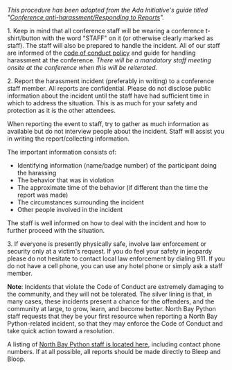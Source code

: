 *This procedure has been adopted from the Ada Initiative's guide titled "[Conference anti-harassment/Responding to Reports](http://geekfeminism.wikia.com/wiki/Conference_anti-harassment/Responding_to_reports "Ada Initive Anti-harassment Guide on Responding to Reports")".*

1\. Keep in mind that all conference staff will be wearing a conference t-shirt/button with the word "STAFF" on it (or otherwise clearly marked as staff). The staff will also be prepared to handle the incident. All of our staff are informed of the [code of conduct policy](/code-of-conduct "North Bay Python Code of Conduct") and guide for handling harassment at the conference. *There will be a mandatory staff meeting onsite at the conference when this will be reiterated.*

2\. Report the harassment incident (preferably in writing) to a conference staff member. All reports are confidential. Please do not disclose public information about the incident until the staff have had sufficient time in which to address the situation. This is as much for your safety and protection as it is the other attendees.

When reporting the event to staff, try to gather as much information as available but do not interview people about the incident. Staff will assist you in writing the report/collecting information.

The important information consists of:

- Identifying information (name/badge number) of the participant doing the harassing
- The behavior that was in violation
- The approximate time of the behavior (if different than the time the report was made)
- The circumstances surrounding the incident
- Other people involved in the incident

The staff is well informed on how to deal with the incident and how to further proceed with the situation.

3\. If everyone is presently physically safe, involve law enforcement or security only at a victim's request. If you do feel your safety in jeopardy please do not hesitate to contact local law enforcement by dialing 911. If you do not have a cell phone, you can use any hotel phone or simply ask a staff member.

**Note**: Incidents that violate the Code of Conduct are extremely damaging to the community, and they will not be tolerated. The silver lining is that, in many cases, these incidents present a chance for the offenders, and the community at large, to grow, learn, and become better. North Bay Python staff requests that they be your first resource when reporting a North Bay Python-related incident, so that they may enforce the Code of Conduct and take quick action toward a resolution.

A listing of [North Bay Python staff is located here](/about/team "About the North Bay Python team"), including contact phone numbers. If at all possible, all reports should be made directly to Bleep and Bloop.